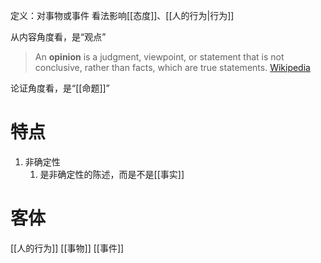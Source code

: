 定义：对事物或事件
看法影响[[态度]]、[[人的行为|行为]]

从内容角度看，是“观点”
> An **opinion** is a judgment, viewpoint, or statement that is not conclusive, rather than facts, which are true statements.
> [Wikipedia](https://en.wikipedia.org/wiki/Opinion) 

论证角度看，是“[[命题]]”
# 特点
1. 非确定性
	1. 是非确定性的陈述，而是不是[[事实]]
# 客体
[[人的行为]]
[[事物]]
[[事件]]
